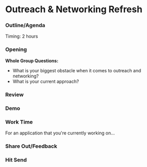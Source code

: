 # Outreach & Networking Refresh

### Outline/Agenda

Timing: 2 hours 

### Opening
**Whole Group Questions:** 
* What is your biggest obstacle when it comes to outreach and networking?
* What is your current approach?

### Review


### Demo

### Work Time
For an application that you're currently working on...

### Share Out/Feedback

### Hit Send

### 
